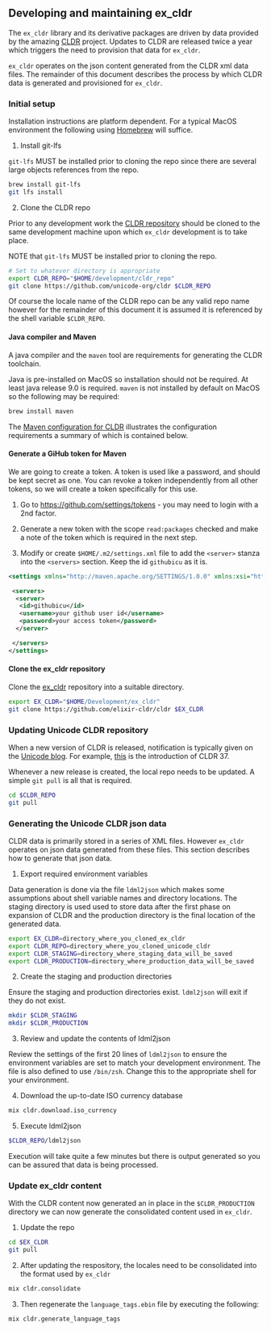 ## Developing and maintaining ex_cldr

The `ex_cldr` library and its derivative packages are driven by data provided by the amazing [CLDR](https://cldr.unicode.org) project. Updates to CLDR are released twice a year which triggers the need to provision that data for `ex_cldr`.

`ex_cldr` operates on the json content generated from the CLDR xml data files. The remainder of this document describes the process by which CLDR data is generated and provisioned for `ex_cldr`.

### Initial setup

Installation instructions are platform dependent. For a typical MacOS environment the following using [Homebrew](https://brew.sh) will suffice.

1. Install git-lfs

`git-lfs` MUST be installed prior to cloning the repo since there are several large objects references from the repo.

```bash
brew install git-lfs
git lfs install
```

2. Clone the CLDR repo

Prior to any development work the [CLDR repository](https://github.com/unicode-org/cldr) should be cloned to the same development machine upon which `ex_cldr` development is to take place.

NOTE that `git-lfs` MUST be installed prior to cloning the repo.

```bash
# Set to whatever directory is appropriate
export CLDR_REPO="$HOME/development/cldr_repo"
git clone https://github.com/unicode-org/cldr $CLDR_REPO
```

Of course the locale name of the CLDR repo can be any valid repo name however for the remainder of this document it is assumed it is referenced by the shell variable `$CLDR_REPO`.

#### Java compiler and Maven

A java compiler and the `maven` tool are requirements for generating the CLDR toolchain.

Java is pre-installed on MacOS so installation should not be required. At least java release 9.0 is required. `maven` is not installed by default on MacOS so the following may be required:

```bash
brew install maven
```

The [Maven configuration for CLDR](http://cldr.unicode.org/development/maven) illustrates the configuration requirements a summary of which is contained below.

#### Generate a GiHub token for Maven

We are going to create a token. A token is used like a password, and should be kept secret as one. You can revoke a token independently from all other tokens, so we will create a token specifically for this use.

1. Go to https://github.com/settings/tokens - you may need to login with a 2nd factor.

2. Generate a new token with the scope `read:packages` checked and make a note of the token which is required in the next step.

3. Modify or create `$HOME/.m2/settings.xml` file to add the `<server>` stanza into the `<servers>` section. Keep the id `githubicu` as it is.

```xml
<settings xmlns="http://maven.apache.org/SETTINGS/1.0.0" xmlns:xsi="http://www.w3.org/2001/XMLSchema-instance" xsi:schemaLocation="http://maven.apache.org/SETTINGS/1.0.0 http://maven.apache.org/xsd/settings-1.0.0.xsd">

 <servers>
  <server>
   <id>githubicu</id>
   <username>your github user id</username>
   <password>your access token</password>
  </server>

 </servers>
</settings>
```

#### Clone the ex_cldr repository

Clone the [ex_cldr](https://github.com/elixir-cldr/cldr) repository into a suitable directory.

```bash
export EX_CLDR="$HOME/Development/ex_cldr"
git clone https://github.com/elixir-cldr/cldr $EX_CLDR
```

### Updating Unicode CLDR repository

When a new version of CLDR is released, notification is typically given on the [Unicode blog](http://blog.unicode.org). For example, [this](http://blog.unicode.org/2020/04/unicode-locale-data-v37-released_23.html) is the introduction of CLDR 37.

Whenever a new release is created, the local repo needs to be updated. A simple `git pull` is all that is required.

```bash
cd $CLDR_REPO
git pull
```

### Generating the Unicode CLDR json data

CLDR data is primarily stored in a series of XML files. However `ex_cldr` operates on json data generated from these files.  This section describes how to generate that json data.

1. Export required environment variables

Data generation is done via the file `ldml2json` which makes some assumptions about shell variable names and directory locations. The staging directory is used used to store data after the first phase on expansion of CLDR and the production directory is the final location of the generated data.

```bash
export EX_CLDR=directory_where_you_cloned_ex_cldr
export CLDR_REPO=directory_where_you_cloned_unicode_cldr
export CLDR_STAGING=directory_where_staging_data_will_be_saved
export CLDR_PRODUCTION=directory_where_production_data_will_be_saved
```

2. Create the staging and production directories

Ensure the staging and production directories exist. `ldml2json` will exit if they do not exist.

```bash
mkdir $CLDR_STAGING
mkdir $CLDR_PRODUCTION
```

3. Review and update the contents of ldml2json

Review the settings of the first 20 lines of `ldml2json` to ensure the environment variables are set to match your development environment. The file is also defined to use `/bin/zsh`. Change this to the appropriate shell for your environment.

4. Download the up-to-date ISO currency database
```bash
mix cldr.download.iso_currency
```

5. Execute ldml2json
```bash
$CLDR_REPO/ldml2json
```

Execution will take quite a few minutes but there is output generated so you can be assured that data is being processed.

### Update ex_cldr content

With the CLDR content now generated an in place in the `$CLDR_PRODUCTION` directory we can now generate the consolidated content used in `ex_cldr`.

1. Update the repo
```bash
cd $EX_CLDR
git pull
```

2. After updating the respository, the locales need to be consolidated into the format used by `ex_cldr`
```bash
mix cldr.consolidate
```

3. Then regenerate the `language_tags.ebin` file by executing the following:
```bash
mix cldr.generate_language_tags
```


